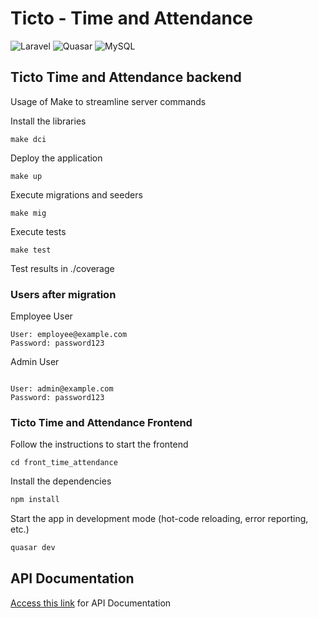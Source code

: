 # Ticto - Time and Attendance

![Laravel](https://img.shields.io/badge/laravel-%23FF2D20.svg?style=for-the-badge&logo=laravel&logoColor=white) ![Quasar](https://img.shields.io/badge/Quasar-16B7FB?style=for-the-badge&logo=quasar&logoColor=black) ![MySQL](https://img.shields.io/badge/mysql-4479A1.svg?style=for-the-badge&logo=mysql&logoColor=white)

## Ticto Time and Attendance backend

Usage of Make to streamline server commands

Install the libraries

```shell
make dci
```

Deploy the application
```shell
make up
```

Execute migrations and seeders

```shell
make mig
```

Execute tests

```shell
make test
```
Test results in ./coverage

### Users after migration

Employee User
```
User: employee@example.com
Password: password123
```

Admin User
```

User: admin@example.com
Password: password123
```

### Ticto Time and Attendance Frontend

Follow the instructions to start the frontend

```shell
cd front_time_attendance
```

Install the dependencies

```bash
npm install
```

Start the app in development mode (hot-code reloading, error reporting, etc.)

```bash
quasar dev
```

## API Documentation

[Access this link](https://documenter.getpostman.com/view/7012858/2sAYBd6nwR) for API Documentation